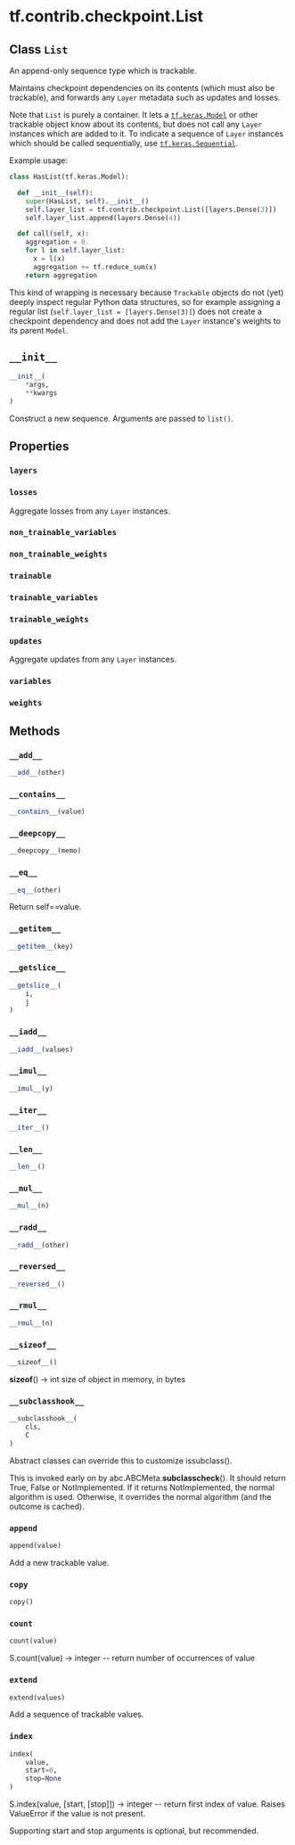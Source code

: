 <div itemscope itemtype="http://developers.google.com/ReferenceObject">
<meta itemprop="name" content="tf.contrib.checkpoint.List" />
<meta itemprop="path" content="Stable" />
<meta itemprop="property" content="layers"/>
<meta itemprop="property" content="losses"/>
<meta itemprop="property" content="non_trainable_variables"/>
<meta itemprop="property" content="non_trainable_weights"/>
<meta itemprop="property" content="trainable"/>
<meta itemprop="property" content="trainable_variables"/>
<meta itemprop="property" content="trainable_weights"/>
<meta itemprop="property" content="updates"/>
<meta itemprop="property" content="variables"/>
<meta itemprop="property" content="weights"/>
<meta itemprop="property" content="__add__"/>
<meta itemprop="property" content="__contains__"/>
<meta itemprop="property" content="__deepcopy__"/>
<meta itemprop="property" content="__eq__"/>
<meta itemprop="property" content="__getitem__"/>
<meta itemprop="property" content="__getslice__"/>
<meta itemprop="property" content="__iadd__"/>
<meta itemprop="property" content="__imul__"/>
<meta itemprop="property" content="__init__"/>
<meta itemprop="property" content="__iter__"/>
<meta itemprop="property" content="__len__"/>
<meta itemprop="property" content="__mul__"/>
<meta itemprop="property" content="__radd__"/>
<meta itemprop="property" content="__reversed__"/>
<meta itemprop="property" content="__rmul__"/>
<meta itemprop="property" content="__sizeof__"/>
<meta itemprop="property" content="__subclasshook__"/>
<meta itemprop="property" content="append"/>
<meta itemprop="property" content="copy"/>
<meta itemprop="property" content="count"/>
<meta itemprop="property" content="extend"/>
<meta itemprop="property" content="index"/>
</div>

# tf.contrib.checkpoint.List

## Class `List`



An append-only sequence type which is trackable.

Maintains checkpoint dependencies on its contents (which must also be
trackable), and forwards any `Layer` metadata such as updates and losses.

Note that `List` is purely a container. It lets a <a href="../../../tf/keras/Model.md"><code>tf.keras.Model</code></a> or
other trackable object know about its contents, but does not call any
`Layer` instances which are added to it. To indicate a sequence of `Layer`
instances which should be called sequentially, use <a href="../../../tf/keras/Sequential.md"><code>tf.keras.Sequential</code></a>.

Example usage:
```python
class HasList(tf.keras.Model):

  def __init__(self):
    super(HasList, self).__init__()
    self.layer_list = tf.contrib.checkpoint.List([layers.Dense(3)])
    self.layer_list.append(layers.Dense(4))

  def call(self, x):
    aggregation = 0.
    for l in self.layer_list:
      x = l(x)
      aggregation += tf.reduce_sum(x)
    return aggregation
```

This kind of wrapping is necessary because `Trackable` objects do not
(yet) deeply inspect regular Python data structures, so for example assigning
a regular list (`self.layer_list = [layers.Dense(3)]`) does not create a
checkpoint dependency and does not add the `Layer` instance's weights to its
parent `Model`.

<h2 id="__init__"><code>__init__</code></h2>

``` python
__init__(
    *args,
    **kwargs
)
```

Construct a new sequence. Arguments are passed to `list()`.



## Properties

<h3 id="layers"><code>layers</code></h3>



<h3 id="losses"><code>losses</code></h3>

Aggregate losses from any `Layer` instances.

<h3 id="non_trainable_variables"><code>non_trainable_variables</code></h3>



<h3 id="non_trainable_weights"><code>non_trainable_weights</code></h3>



<h3 id="trainable"><code>trainable</code></h3>



<h3 id="trainable_variables"><code>trainable_variables</code></h3>



<h3 id="trainable_weights"><code>trainable_weights</code></h3>



<h3 id="updates"><code>updates</code></h3>

Aggregate updates from any `Layer` instances.

<h3 id="variables"><code>variables</code></h3>



<h3 id="weights"><code>weights</code></h3>





## Methods

<h3 id="__add__"><code>__add__</code></h3>

``` python
__add__(other)
```



<h3 id="__contains__"><code>__contains__</code></h3>

``` python
__contains__(value)
```



<h3 id="__deepcopy__"><code>__deepcopy__</code></h3>

``` python
__deepcopy__(memo)
```



<h3 id="__eq__"><code>__eq__</code></h3>

``` python
__eq__(other)
```

Return self==value.

<h3 id="__getitem__"><code>__getitem__</code></h3>

``` python
__getitem__(key)
```



<h3 id="__getslice__"><code>__getslice__</code></h3>

``` python
__getslice__(
    i,
    j
)
```



<h3 id="__iadd__"><code>__iadd__</code></h3>

``` python
__iadd__(values)
```



<h3 id="__imul__"><code>__imul__</code></h3>

``` python
__imul__(y)
```



<h3 id="__iter__"><code>__iter__</code></h3>

``` python
__iter__()
```



<h3 id="__len__"><code>__len__</code></h3>

``` python
__len__()
```



<h3 id="__mul__"><code>__mul__</code></h3>

``` python
__mul__(n)
```



<h3 id="__radd__"><code>__radd__</code></h3>

``` python
__radd__(other)
```



<h3 id="__reversed__"><code>__reversed__</code></h3>

``` python
__reversed__()
```



<h3 id="__rmul__"><code>__rmul__</code></h3>

``` python
__rmul__(n)
```



<h3 id="__sizeof__"><code>__sizeof__</code></h3>

``` python
__sizeof__()
```

__sizeof__() -> int
size of object in memory, in bytes

<h3 id="__subclasshook__"><code>__subclasshook__</code></h3>

``` python
__subclasshook__(
    cls,
    C
)
```

Abstract classes can override this to customize issubclass().

This is invoked early on by abc.ABCMeta.__subclasscheck__().
It should return True, False or NotImplemented.  If it returns
NotImplemented, the normal algorithm is used.  Otherwise, it
overrides the normal algorithm (and the outcome is cached).

<h3 id="append"><code>append</code></h3>

``` python
append(value)
```

Add a new trackable value.

<h3 id="copy"><code>copy</code></h3>

``` python
copy()
```



<h3 id="count"><code>count</code></h3>

``` python
count(value)
```

S.count(value) -> integer -- return number of occurrences of value

<h3 id="extend"><code>extend</code></h3>

``` python
extend(values)
```

Add a sequence of trackable values.

<h3 id="index"><code>index</code></h3>

``` python
index(
    value,
    start=0,
    stop=None
)
```

S.index(value, [start, [stop]]) -> integer -- return first index of value.
Raises ValueError if the value is not present.

Supporting start and stop arguments is optional, but
recommended.



